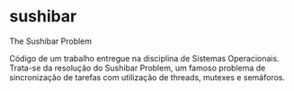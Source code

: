 # sushibar
The Sushibar Problem

Código de um trabalho entregue na disciplina de Sistemas Operacionais.
Trata-se da resolução do Sushibar Problem, um famoso problema de sincronização de tarefas com utilização de threads, mutexes e semáforos.
